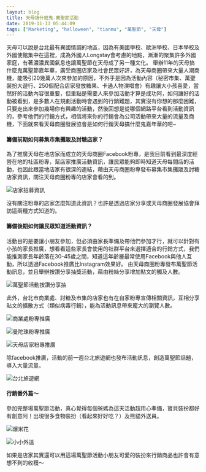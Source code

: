 ```yaml
---
layout: blog
title: 天母搞什麼鬼-萬聖節活動
date: 2019-11-13 05:44:09
tags: ["Marketing", "halloween", "tianmu", "萬聖節", "天母"]
---
```


天母可以說是台北最有異國情調的地區，因為有美國學校、歐洲學校、日本學校及外國使館集中在這裡，成為外國人Longstay會考慮的地點，漸漸的聚集許多外國家庭，有著濃濃異國氣息也讓萬聖節在天母成了另一種文化。
舉辦11年的天母搞什麼鬼萬聖節嘉年華，廣受商圈店家及社會民眾好評，為天母商圈帶來大量人潮商機，能吸引20幾萬人次來參加的原因，不外乎是因為活動內容（秘密市集、萬聖裝扮大遊行、250個配合店家發放糖果、卡通人物演唱會）有趣讓大小孩喜愛，當然好的活動內容很重要，但重點是需要人來參加活動才算是成功阿，如何讓好的活動被看到，是多數人在規劃活動時會遇到的行銷難題，其實沒有你想的那麼困難，只要走出來參加幾場你有興趣的活動，然後回想是從哪個網路平台看到活動資訊的，參考他們的行銷方式，相信將來你的行銷會為公司活動帶來大量的流量及商機，下面就來看天母商圈發展協會是如何行銷天母搞什麼鬼嘉年華的吧~


#### 籌備前期如何募集市集攤販及討糖店家？
為了推廣天母在地店家而成立的天母商圈Facebook粉專，是我目前看到最深度經營在地的社區粉專，幫店家推廣活動資訊，讓民眾能夠即時知道天母每間店的活動，也因此跟當地店家有很深的連結，藉由天母商圈粉專發布募集市集攤販及討糖店家資訊，關注天母商圈粉專的店家會看的到。

![店家招募資訊](image1.png "天母商圈店家招募")
<!-- more -->

沒有關注粉專的店家怎麼知道此資訊？也許是透過店家分享或天母商圈發展協會拜訪這兩種方式知道的。

#### 籌備後期如何讓民眾知道活動資訊？
活動目的是要讓小朋友參加，但必須由家長準備及帶他們參加才行，就可以針對有小孩的家長推廣，想看看這些家長會使用的社群平台來選擇適合的行銷方式，我們能推測家長年齡落在30-45歲之間，知道這年齡層最常使用Facebook與他人互動，所以透過Facebook推廣比Instagram效果好。
由天母商圈粉專發布萬聖節活動訊息，並且舉辦按讚分享抽獎活動，藉由粉絲分享增加貼文的觸及人數。

![萬聖節活動按讚分享抽](image2.png "天母萬聖節活動按讚分享")

此外，台北市商業處、討糖及市集的店家也有在自家粉專宣傳相關資訊，互相分享貼文的擴散方式（類似病毒行銷），能為活動訊息帶來龐大的瀏覽人數。

![商業處粉專推廣](image3.png "商業處粉專推廣天母萬聖節")

![曼陀珠粉專推廣](image4.png "曼陀珠粉專推廣天母萬聖節")

![天母店家粉專推廣](image5.png "店家粉專推廣天母萬聖節")

除facebook推廣，活動的前一週台北旅遊網也發布活動訊息，創造萬聖節話題，導入大量流量。

![台北旅遊網](image6.png "台北旅遊網推廣天母萬聖節")

#### 行銷番外篇～
參加完整場萬聖節活動，真心覺得每個爸媽為這天活動超用心準備，寶貝裝扮都好有創意阿！出現很多食物裝扮（看起來好好吃？）及熊貓外送員。

![爆米花](image7.jpg "天母萬聖節裝扮爆米花")

![小小外送](image8.jpg "天母萬聖節裝扮外送員")

如果是店家其實還可以用這場萬聖節活動小朋友可愛的裝扮來行銷商品也許會有意想不到的收穫～




